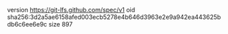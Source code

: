 version https://git-lfs.github.com/spec/v1
oid sha256:3d2a5ae6158afed003ecb5278e4b646d3963e2e9a942ea443625bdb6c6ee6e9c
size 897
